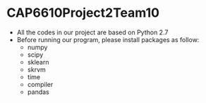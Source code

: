 # CAP6610Project2Team10
- All the codes in our project are based on Python 2.7
- Before running our program, please install packages as follow:
  - numpy
  - scipy
  - sklearn
  - skrvm
  - time
  - compiler
  - pandas
